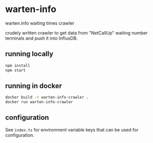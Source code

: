 # warten-info
warten.info waiting times crawler

crudely written crawler to get data from "NetCallUp" waiting number terminals and push it into InfluxDB.

## running locally
```bash
npm install
npm start
```

## running in docker
```bash
docker build -t warten-info-crawler .
docker run warten-info-crawler
```

## configuration
See `index.ts` for environment variable keys that can be used for configuration.